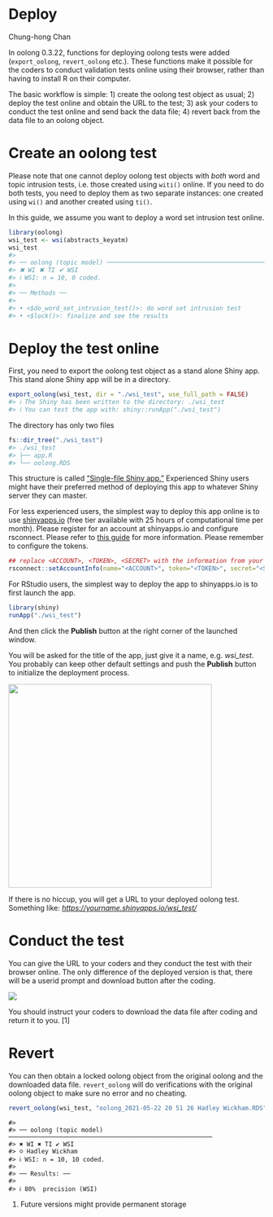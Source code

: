 Deploy
================
Chung-hong Chan

In oolong 0.3.22, functions for deploying oolong tests were added
(`export_oolong`, `revert_oolong` etc.). These functions make it
possible for the coders to conduct validation tests online using their
browser, rather than having to install R on their computer.

The basic workflow is simple: 1) create the oolong test object as usual;
2) deploy the test online and obtain the URL to the test; 3) ask your
coders to conduct the test online and send back the data file; 4) revert
back from the data file to an oolong object.

# Create an oolong test

Please note that one cannot deploy oolong test objects with *both* word
and topic intrusion tests, i.e. those created using `witi()` online. If
you need to do both tests, you need to deploy them as two separate
instances: one created using `wi()` and another created using `ti()`.

In this guide, we assume you want to deploy a word set intrusion test
online.

``` r
library(oolong)
wsi_test <- wsi(abstracts_keyatm)
wsi_test
#> 
#> ── oolong (topic model) ────────────────────────────────────────────────────────
#> ✖ WI ✖ TI ✔ WSI
#> ℹ WSI: n = 10, 0 coded.
#> 
#> ── Methods ──
#> 
#> • <$do_word_set_intrusion_test()>: do word set intrusion test
#> • <$lock()>: finalize and see the results
```

# Deploy the test online

First, you need to export the oolong test object as a stand alone Shiny
app. This stand alone Shiny app will be in a directory.

``` r
export_oolong(wsi_test, dir = "./wsi_test", use_full_path = FALSE)
#> ℹ The Shiny has been written to the directory: ./wsi_test
#> ℹ You can test the app with: shiny::runApp("./wsi_test")
```

The directory has only two files

``` r
fs::dir_tree("./wsi_test")
#> ./wsi_test
#> ├── app.R
#> └── oolong.RDS
```

This structure is called [“Single-file Shiny
app.”](https://shiny.rstudio.com/articles/app-formats.html)
Experienced Shiny users might have their preferred method of deploying
this app to whatever Shiny server they can master.

For less experienced users, the simplest way to deploy this app online
is to use [shinyapps.io](https://www.shinyapps.io/) (free tier available
with 25 hours of computational time per month). Please register for an
account at shinyapps.io and configure rsconnect. Please refer to [this
guide](https://shiny.rstudio.com/articles/shinyapps.html) for more
information. Please remember to configure the tokens.

``` r
## replace <ACCOUNT>, <TOKEN>, <SECRET> with the information from your profile on Shinyapps.io: click Your name -> Tokens
rsconnect::setAccountInfo(name="<ACCOUNT>", token="<TOKEN>", secret="<SECRET>")
```

For RStudio users, the simplest way to deploy the app to shinyapps.io is
to first launch the app.

``` r
library(shiny)
runApp("./wsi_test")
```

And then click the **Publish** button at the right corner of the
launched window.

You will be asked for the title of the app, just give it a name,
e.g. *wsi\_test*. You probably can keep other default settings and push
the **Publish** button to initialize the deployment process.

<img src="vignettes/figures/deploying_shinyappsio.png" align="center" height="400" />

If there is no hiccup, you will get a URL to your deployed oolong test.
Something like: *<https://yourname.shinyapps.io/wsi_test/>*

# Conduct the test

You can give the URL to your coders and they conduct the test with their
browser online. The only difference of the deployed version is that,
there will be a userid prompt and download button after the coding.

<img src="vignettes/figures/oolong_download.png" align="center"/>

You should instruct your coders to download the data file after coding
and return it to you. \[1\]

# Revert

You can then obtain a locked oolong object from the original oolong and
the downloaded data file. `revert_oolong` will do verifications with the
original oolong object to make sure no error and no cheating.

``` r
revert_oolong(wsi_test, "oolong_2021-05-22 20 51 26 Hadley Wickham.RDS")
```

    #> 
    #> ── oolong (topic model) ────────────────────────────────────────────────────────
    #> ✖ WI ✖ TI ✔ WSI
    #> ☺ Hadley Wickham
    #> ℹ WSI: n = 10, 10 coded.
    #> 
    #> ── Results: ──
    #> 
    #> ℹ 80%  precision (WSI)

1.  Future versions might provide permanent storage

